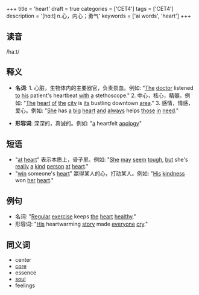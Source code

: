 +++
title = 'heart'
draft = true
categories = ['CET4']
tags = ['CET4']
description = '[hɑːt] n.心，内心；勇气'
keywords = ['ai words', 'heart']
+++

## 读音
/haːt/

## 释义
- **名词**: 1. 心脏，生物体内的主要器官，负责泵血。例如: "[The](/zh/post/the/) [doctor](/zh/post/doctor/) listened [to](/zh/post/to/) [his](/zh/post/his/) patient's heartbeat [with](/zh/post/with/) [a](/zh/post/a/) stethoscope."
           2. 中心，核心，精髓。例如: "[The](/zh/post/the/) [heart](/zh/post/heart/) [of](/zh/post/of/) [the](/zh/post/the/) [city](/zh/post/city/) is [its](/zh/post/its/) bustling downtown [area](/zh/post/area/)."
           3. 感情，情感，爱心。例如: "[She](/zh/post/she/) has [a](/zh/post/a/) [big](/zh/post/big/) [heart](/zh/post/heart/) [and](/zh/post/and/) [always](/zh/post/always/) helps [those](/zh/post/those/) [in](/zh/post/in/) [need](/zh/post/need/)."

- **形容词**: 深深的，真诚的。例如: "[a](/zh/post/a/) heartfelt [apology](/zh/post/apology/)"

## 短语
- "[at](/zh/post/at/) [heart](/zh/post/heart/)" 表示本质上，骨子里。例如: "[She](/zh/post/she/) [may](/zh/post/may/) [seem](/zh/post/seem/) [tough](/zh/post/tough/), [but](/zh/post/but/) she's [really](/zh/post/really/) [a](/zh/post/a/) [kind](/zh/post/kind/) [person](/zh/post/person/) [at](/zh/post/at/) [heart](/zh/post/heart/)."
- "[win](/zh/post/win/) someone's [heart](/zh/post/heart/)" 赢得某人的心，打动某人。例如: "[His](/zh/post/his/) [kindness](/zh/post/kindness/) won [her](/zh/post/her/) [heart](/zh/post/heart/)."

## 例句
- 名词: "[Regular](/zh/post/regular/) [exercise](/zh/post/exercise/) keeps [the](/zh/post/the/) [heart](/zh/post/heart/) [healthy](/zh/post/healthy/)."
- 形容词: "[His](/zh/post/his/) heartwarming [story](/zh/post/story/) made [everyone](/zh/post/everyone/) [cry](/zh/post/cry/)."

## 同义词
- center
- [core](/zh/post/core/)
- essence
- [soul](/zh/post/soul/)
- feelings
